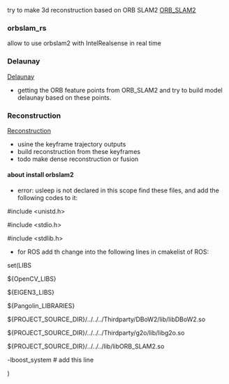 try to make 3d reconstruction based on ORB SLAM2 
[ORB_SLAM2](https://github.com/raulmur/ORB_SLAM2)


### orbslam_rs
allow to use orbslam2 with IntelRealsense in real time

### Delaunay
[Delaunay](https://github.com/gggliuye/3d_vision/blob/master/ORB_SLAM2/Delaunay.ipynb)
- getting the ORB feature points from ORB_SLAM2 and try to build model delaunay based on these points.

### Reconstruction
[Reconstruction](https://github.com/gggliuye/3d_vision/blob/master/ORB_SLAM2/make_ply.ipynb)
- usine the keyframe trajectory outputs
- build reconstruction from these keyframes
- todo make dense reconstruction or fusion


#### about install orbslam2
- error: usleep is not declared in this scope
find these files, and add the following codes to it:

#include <unistd.h>

#include <stdio.h>

#include <stdlib.h>

- for ROS add th
change into the following lines in cmakelist of ROS:

set(LIBS

${OpenCV_LIBS}

${EIGEN3_LIBS}

${Pangolin_LIBRARIES}

${PROJECT_SOURCE_DIR}/../../../Thirdparty/DBoW2/lib/libDBoW2.so

${PROJECT_SOURCE_DIR}/../../../Thirdparty/g2o/lib/libg2o.so

${PROJECT_SOURCE_DIR}/../../../lib/libORB_SLAM2.so

-lboost_system # add this line

)

